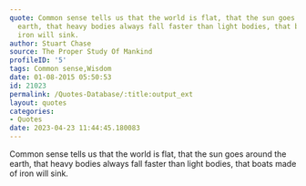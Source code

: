 ```yaml
---
quote: Common sense tells us that the world is flat, that the sun goes around the
  earth, that heavy bodies always fall faster than light bodies, that boats made of
  iron will sink.
author: Stuart Chase
source: The Proper Study Of Mankind
profileID: '5'
tags: Common sense,Wisdom
date: 01-08-2015 05:50:53
id: 21023
permalink: /Quotes-Database/:title:output_ext
layout: quotes
categories:
- Quotes
date: 2023-04-23 11:44:45.180083
---
```

Common sense tells us that the world is flat, that the sun goes around the
  earth, that heavy bodies always fall faster than light bodies, that boats made of
  iron will sink.